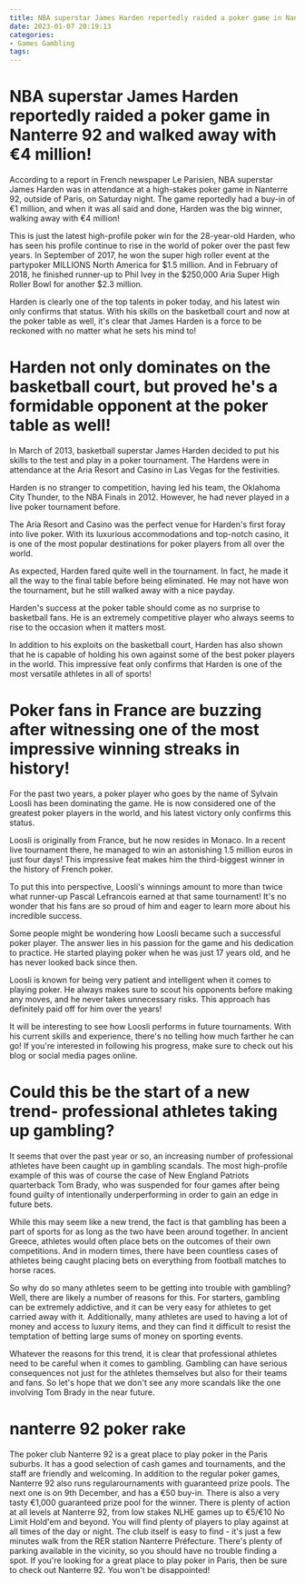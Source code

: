 ```yaml
---
title: NBA superstar James Harden reportedly raided a poker game in Nanterre 92 and walked away with €4 million!
date: 2023-01-07 20:19:13
categories:
- Games Gambling
tags:
---
```



#  NBA superstar James Harden reportedly raided a poker game in Nanterre 92 and walked away with €4 million!

According to a report in French newspaper Le Parisien, NBA superstar James Harden was in attendance at a high-stakes poker game in Nanterre 92, outside of Paris, on Saturday night. The game reportedly had a buy-in of €1 million, and when it was all said and done, Harden was the big winner, walking away with €4 million!

This is just the latest high-profile poker win for the 28-year-old Harden, who has seen his profile continue to rise in the world of poker over the past few years. In September of 2017, he won the super high roller event at the partypoker MILLIONS North America for $1.5 million. And in February of 2018, he finished runner-up to Phil Ivey in the $250,000 Aria Super High Roller Bowl for another $2.3 million.

Harden is clearly one of the top talents in poker today, and his latest win only confirms that status. With his skills on the basketball court and now at the poker table as well, it's clear that James Harden is a force to be reckoned with no matter what he sets his mind to!

#  Harden not only dominates on the basketball court, but proved he's a formidable opponent at the poker table as well!

In March of 2013, basketball superstar James Harden decided to put his skills to the test and play in a poker tournament. The Hardens were in attendance at the Aria Resort and Casino in Las Vegas for the festivities.

Harden is no stranger to competition, having led his team, the Oklahoma City Thunder, to the NBA Finals in 2012. However, he had never played in a live poker tournament before.

The Aria Resort and Casino was the perfect venue for Harden's first foray into live poker. With its luxurious accommodations and top-notch casino, it is one of the most popular destinations for poker players from all over the world.

As expected, Harden fared quite well in the tournament. In fact, he made it all the way to the final table before being eliminated. He may not have won the tournament, but he still walked away with a nice payday.

Harden's success at the poker table should come as no surprise to basketball fans. He is an extremely competitive player who always seems to rise to the occasion when it matters most.

In addition to his exploits on the basketball court, Harden has also shown that he is capable of holding his own against some of the best poker players in the world. This impressive feat only confirms that Harden is one of the most versatile athletes in all of sports!

#  Poker fans in France are buzzing after witnessing one of the most impressive winning streaks in history!

For the past two years, a poker player who goes by the name of Sylvain Loosli has been dominating the game. He is now considered one of the greatest poker players in the world, and his latest victory only confirms this status.

Loosli is originally from France, but he now resides in Monaco. In a recent live tournament there, he managed to win an astonishing 1.5 million euros in just four days! This impressive feat makes him the third-biggest winner in the history of French poker.

To put this into perspective, Loosli's winnings amount to more than twice what runner-up Pascal Lefrancois earned at that same tournament! It's no wonder that his fans are so proud of him and eager to learn more about his incredible success.

Some people might be wondering how Loosli became such a successful poker player. The answer lies in his passion for the game and his dedication to practice. He started playing poker when he was just 17 years old, and he has never looked back since then.

Loosli is known for being very patient and intelligent when it comes to playing poker. He always makes sure to scout his opponents before making any moves, and he never takes unnecessary risks. This approach has definitely paid off for him over the years!

It will be interesting to see how Loosli performs in future tournaments. With his current skills and experience, there's no telling how much farther he can go! If you're interested in following his progress, make sure to check out his blog or social media pages online.

#  Could this be the start of a new trend- professional athletes taking up gambling?

It seems that over the past year or so, an increasing number of professional athletes have been caught up in gambling scandals. The most high-profile example of this was of course the case of New England Patriots quarterback Tom Brady, who was suspended for four games after being found guilty of intentionally underperforming in order to gain an edge in future bets.

While this may seem like a new trend, the fact is that gambling has been a part of sports for as long as the two have been around together. In ancient Greece, athletes would often place bets on the outcomes of their own competitions. And in modern times, there have been countless cases of athletes being caught placing bets on everything from football matches to horse races.

So why do so many athletes seem to be getting into trouble with gambling? Well, there are likely a number of reasons for this. For starters, gambling can be extremely addictive, and it can be very easy for athletes to get carried away with it. Additionally, many athletes are used to having a lot of money and access to luxury items, and they can find it difficult to resist the temptation of betting large sums of money on sporting events.

Whatever the reasons for this trend, it is clear that professional athletes need to be careful when it comes to gambling. Gambling can have serious consequences not just for the athletes themselves but also for their teams and fans. So let's hope that we don't see any more scandals like the one involving Tom Brady in the near future.

#  nanterre 92 poker rake

The poker club Nanterre 92 is a great place to play poker in the Paris suburbs. It has a good selection of cash games and tournaments, and the staff are friendly and welcoming.
In addition to the regular poker games, Nanterre 92 also runs regularournaments with guaranteed prize pools. The next one is on 9th December, and has a €50 buy-in. There is also a very tasty €1,000 guaranteed prize pool for the winner.
There is plenty of action at all levels at Nanterre 92, from low stakes NLHE games up to €5/€10 No Limit Hold'em and beyond. You will find plenty of players to play against at all times of the day or night.
The club itself is easy to find - it's just a few minutes walk from the RER station Nanterre Préfecture. There's plenty of parking available in the vicinity, so you should have no trouble finding a spot.
If you're looking for a great place to play poker in Paris, then be sure to check out Nanterre 92. You won't be disappointed!